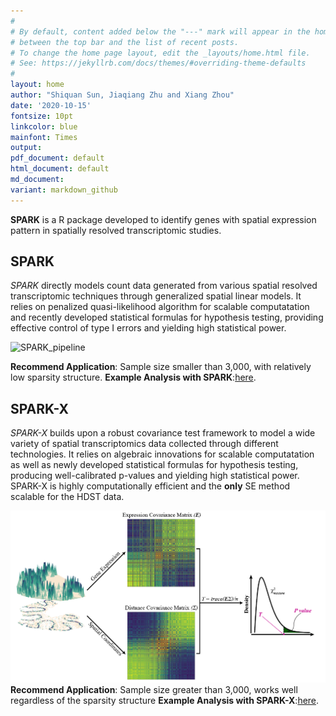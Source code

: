 ```yaml
---
#
# By default, content added below the "---" mark will appear in the home page
# between the top bar and the list of recent posts.
# To change the home page layout, edit the _layouts/home.html file.
# See: https://jekyllrb.com/docs/themes/#overriding-theme-defaults
#
layout: home
author: "Shiquan Sun, Jiaqiang Zhu and Xiang Zhou"
date: '2020-10-15'
fontsize: 10pt
linkcolor: blue
mainfont: Times
output:
pdf_document: default
html_document: default
md_document:
variant: markdown_github
---
```



**SPARK** is a R package developed to identify genes with spatial expression pattern in spatially resolved transcriptomic studies. 


## SPARK  

*SPARK* directly models count data generated from various spatial resolved transcriptomic techniques through generalized spatial linear models. It relies on penalized quasi-likelihood algorithm for scalable computatation and recently developed statistical formulas for hypothesis testing, providing effective control of type I errors and yielding high statistical power. 

![SPARK\_pipeline](Methods.png)

**Recommend Application**: Sample size smaller than 3,000, with relatively low sparsity structure. 
**Example Analysis with SPARK**:[here](https://xzhoulab.github.io/SPARK/SPARK_Example/).

## SPARK-X
*SPARK-X* builds upon a robust covariance test framework to model a wide variety of spatial transcriptomics data collected through different technologies. It relies on algebraic innovations for scalable computatation as well as newly developed statistical formulas for hypothesis testing, producing well-calibrated p-values and yielding high statistical power. SPARK-X is highly computationally efficient and the **only** SE method scalable for the HDST data.

![SPARKX\_pipeline](sparkx.png)
**Recommend Application**: Sample size greater than 3,000, works well regardless of the sparsity structure
**Example Analysis with SPARK-X**:[here](https://xzhoulab.github.io/SPARK/SPARK_Example/).
